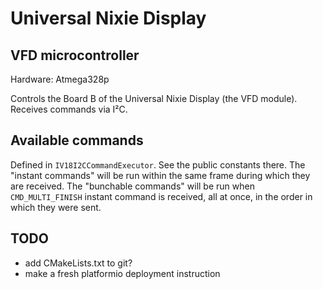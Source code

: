 Universal Nixie Display
=======================

VFD microcontroller
-------------------

Hardware: Atmega328p

Controls the Board B of the Universal Nixie Display (the VFD module).
Receives commands via I²C.

Available commands
------------------

Defined in `IV18I2CCommandExecutor`.
See the public constants there. The "instant commands" will be run within the same frame during which they are received.
The "bunchable commands" will be run when `CMD_MULTI_FINISH` instant command is received, all at once, in the order
in which they were sent.

TODO
----

- add CMakeLists.txt to git?
- make a fresh platformio deployment instruction
